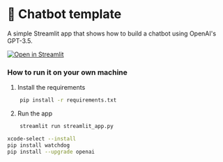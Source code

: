 # 💬 Chatbot template

A simple Streamlit app that shows how to build a chatbot using OpenAI's GPT-3.5.

[![Open in Streamlit](https://static.streamlit.io/badges/streamlit_badge_black_white.svg)](https://chatbot-template.streamlit.app/)

### How to run it on your own machine

1. Install the requirements

```sh
    pip install -r requirements.txt
```

2. Run the app

```sh
    streamlit run streamlit_app.py
```

```sh
xcode-select --install
pip install watchdog
pip install --upgrade openai
```
